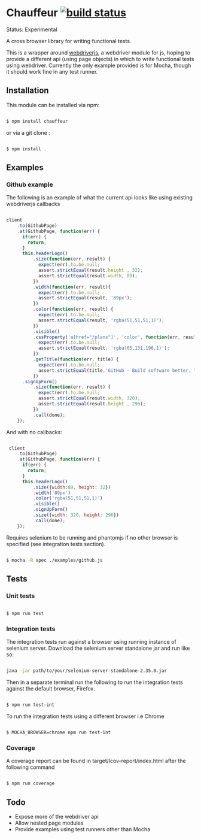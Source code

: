 # Chauffeur [![build status](https://secure.travis-ci.org/lawrencec/chauffeur.png)](http://travis-ci.org/lawrencec/chauffeur)

Status: Experimental

A cross browser library for writing functional tests.

This is a wrapper around [webdriverjs](https://github.com/camme/webdriverjs/), a webdriver module for js, hoping to provide a
different api (using page objects) in which to write functional tests using webdriver. Currently the only example provided is for Mocha, though it should work fine in any test runner.

## Installation

This module can be installed via npm:

``` bash

$ npm install chauffeur

```

or via a git clone :

``` bash

$ npm install .

```

## Examples

### Github example

The following is an example of what the current api looks like using existing webdriverjs callbacks

``` js

client
    .to(GithubPage)
    .at(GithubPage, function(err) {
      if(err) {
        return;
      }
      this.headerLogo()
          .size(function(err, result) {
            expect(err).to.be.null;
            assert.strictEqual(result.height , 32);
            assert.strictEqual(result.width, 89);
          })
          .width(function(err, result){
            expect(err).to.be.null;
            assert.strictEqual(result, '89px');
          })
          .color(function(err, result) {
            expect(err).to.be.null;
            assert.strictEqual(result, 'rgba(51,51,51,1)');
          })
          .visible()
          .cssProperty('a[href="/plans"]', 'color', function(err, result) {
            expect(err).to.be.null;
            assert.strictEqual(result, 'rgba(65,131,196,1)');
          })
          .getTitle(function(err, title) {
            expect(err).to.be.null;
            assert.strictEqual(title,'GitHub · Build software better, together.');
          })
      .signUpForm()
          .size(function(err, result) {
            expect(err).to.be.null;
            assert.strictEqual(result.width, 320);
            assert.strictEqual(result.height , 296);
          })
          .call(done);
    });
```

And with no callbacks:

``` js

 client
    .to(GithubPage)
    .at(GithubPage, function(err) {
      if(err) {
        return;
      }
      this.headerLogo()
          .size({width:89, height: 32})
          .width('89px')
          .color('rgba(51,51,51,1)')
          .visible()
          .signUpForm()
          .size({width: 320, height: 296})
          .call(done);
    });

```
Requires selenium to be running and phantomjs if no other browser is specified (see integration tests section).

``` bash

$ mocha -R spec ./examples/github.js

```

## Tests

### Unit tests

``` bash

$ npm run test

```

### Integration tests

The integration tests run against a browser using running instance of selenium server.
Download the selenium server standalone jar and run like so:

``` bash

java -jar path/to/your/selenium-server-standalone-2.35.0.jar

```

Then in a separate terminal run the following to run the integration tests against the default browser, Firefox.

``` bash

$ npm run test-int

```

To run the integration tests using a different browser i.e Chrome

``` bash

$ MOCHA_BROWSER=chrome npm run test-int

```

### Coverage

A coverage report can be found in target/lcov-report/index.html after the following command

``` bash

$ npm run coverage

```

## Todo

- Expose more of the webdriver api
- Allow nested page modules
- Provide examples using test runners other than Mocha


